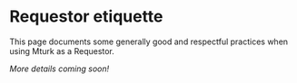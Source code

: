 # Requestor etiquette

This page documents some generally good and respectful practices when using Mturk 
as a Requestor.


*More details coming soon!*


<!-- - Turkopticon -->
<!-- Cites to Sid Suri's papers -->


